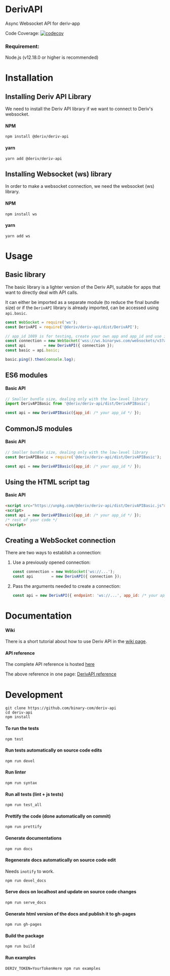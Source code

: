 # DerivAPI

Async Websocket API for deriv-app

Code Coverage: [![codecov](https://codecov.io/gh/binary-com/deriv-api/branch/master/graph/badge.svg)](https://codecov.io/gh/binary-com/deriv-api)

### Requirement:
   
Node.js (v12.18.0 or higher is recommended)

# Installation

## Installing Deriv API Library

We need to install the Deriv API library if we want to connect to Deriv's websocket.
#### NPM

```
npm install @deriv/deriv-api
```

#### yarn

```
yarn add @deriv/deriv-api
```
## Installing Websocket (ws) library

In order to make a websocket connection, we need the websocket (ws) library.
#### NPM

```
npm install ws
```

#### yarn

```
yarn add ws
```

# Usage

## Basic library

The basic library is a lighter version of the Deriv API, suitable for apps that
want to directly deal with API calls.

It can either be imported as a separate module (to reduce the final bundle size)
or if the `DerivAPI` library is already imported, can be accessed using `api.basic`.

```js
const WebSocket = require('ws');
const DerivAPI = require('@deriv/deriv-api/dist/DerivAPI');

// app_id 1089 is for testing, create your own app and app_id and use it here.
const connection = new WebSocket('wss://ws.binaryws.com/websockets/v3?app_id=1089');
const api        = new DerivAPI({ connection });
const basic = api.basic;

basic.ping().then(console.log);
```

## ES6 modules

#### Basic API

```js
// Smaller bundle size, dealing only with the low-level library
import DerivAPIBasic from '@deriv/deriv-api/dist/DerivAPIBasic';

const api = new DerivAPIBasic({app_id: /* your app_id */ });
```

## CommonJS modules

#### Basic API

```js
// Smaller bundle size, dealing only with the low-level library
const DerivAPIBasic = require('@deriv/deriv-api/dist/DerivAPIBasic');

const api = new DerivAPIBasic({app_id: /* your app_id */ });
```

## Using the HTML script tag

#### Basic API

```html
<script src="https://unpkg.com/@deriv/deriv-api/dist/DerivAPIBasic.js"></script>
<script>
const api = new DerivAPIBasic({app_id: /* your app_id */ });
/* rest of your code */
</script>
```

## Creating a WebSocket connection

There are two ways to establish a connection:

1. Use a previously opened connection:
    ```js
    const connection = new WebSocket('ws://...');
    const api        = new DerivAPI({ connection });
    ```

2. Pass the arguments needed to create a connection:
    ```js
    const api = new DerivAPI({ endpoint: 'ws://...', app_id: /* your app_id */, lang: 'EN' });
    ```

# Documentation

#### Wiki

There is a short tutorial about how to use Deriv API in the [wiki page](https://github.com/binary-com/deriv-api/wiki).

#### API reference

The complete API reference is hosted [here](https://binary-com.github.io/deriv-api/)

The above reference in one page: [DerivAPI reference](docs/DerivAPI.md)

# Development

```
git clone https://github.com/binary-com/deriv-api
cd deriv-api
npm install
```

#### To run the tests

```
npm test
```

#### Run tests automatically on source code edits

```
npm run devel
```

#### Run linter

```
npm run syntax
```

#### Run all tests (lint + js tests)

```
npm run test_all
```

#### Prettify the code (done automatically on commit)

```
npm run prettify
```

#### Generate documentations

```
npm run docs
```

#### Regenerate docs automatically on source code edit

Needs `inotify` to work.

```
npm run devel_docs
```

#### Serve docs on localhost and update on source code changes

```
npm run serve_docs
```

#### Generate html version of the docs and publish it to gh-pages

```
npm run gh-pages
```

#### Build the package

```
npm run build
```

#### Run examples

```
DERIV_TOKEN=YourTokenHere npm run examples
```
